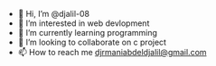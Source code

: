 - 👋 Hi, I’m @djalil-08
- 👀 I’m interested in web devlopment
- 🌱 I’m currently learning programming
- 💞️ I’m looking to collaborate on c project
- 📫 How to reach me djrmaniabdeldjalil@gmail.com

<!---
djalil-08/djalil-08 is a ✨ special ✨ repository because its `README.md` (this file) appears on your GitHub profile.
You can click the Preview link to take a look at your changes.
--->
